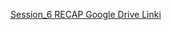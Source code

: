 [Session_6 RECAP Google Drive Linki](https://docs.google.com/spreadsheets/d/1woynGwZHM7LFgUsQkpLgxyxE3agL6wnRGN-mfg_jG3w/edit?usp=sharing)
